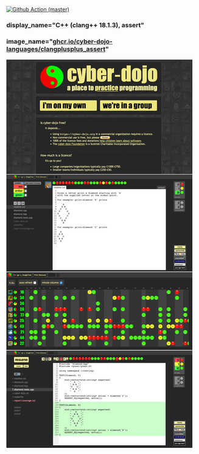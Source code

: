 [![Github Action (master)](https://github.com/cyber-dojo-start-points/clangplusplus-assert/actions/workflows/main.yml/badge.svg)](https://github.com/cyber-dojo-start-points/clangplusplus-assert/actions)

### display_name="C++ (clang++ 18.1.3), assert"
### image_name="[ghcr.io/cyber-dojo-languages/clangplusplus_assert](https://github.com/cyber-dojo-languages/clangplusplus-assert/pkgs/container/clangplusplus_assert)"

![cyber-dojo.org home page](https://github.com/cyber-dojo/cyber-dojo/blob/master/shared/home_page_snapshot.png)
